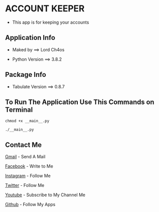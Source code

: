 # ACCOUNT KEEPER

* This app is for keeping your accounts

## Application Info

* Maked by ==> Lord Ch4os

* Python Version ==> 3.8.2

## Package Info

* Tabulate Version ==> 0.8.7

## To Run The Application Use This Commands on Terminal    #

```
chmod +x __main__.py
```
```
./__main__.py
```

## Contact Me 

[Gmail](mailto:muetnmuetn@gmail.com) - Send A Mail

[Facebook](https://facebook.com/nmuetn) - Write to Me

[Instagram](https://instagram.com/umut_ekinci_) - Follow Me

[Twitter](https://twitter.com/muetnmuetn) - Follow Me

[Youtube](https://www.youtube.com/channel/UC1ma8tkbaD-xxJ4tgSxDthg) - Subscribe to My Channel Me

[Github](https://github.com/LordCh4os/) - Follow My Apps
